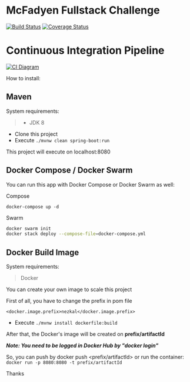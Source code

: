 McFadyen Fullstack Challenge
==========


[![Build Status](https://travis-ci.org/nezkal/mcfadyen.svg?branch=master)](https://travis-ci.org/nezkal/mcfadyen)
[![Coverage Status](https://coveralls.io/repos/github/nezkal/mcfadyen/badge.svg)](https://coveralls.io/github/nezkal/mcfadyen)

# Continuous Integration Pipeline 

[![CI Diagram](https://raw.githubusercontent.com/nezkal/mcfadyen/master/McFadyenCI.png)](https://raw.githubusercontent.com/nezkal/mcfadyen/master/McFadyenCI.png)


How to install:

## Maven

System requirements:
> * JDK 8

* Clone this project
* Execute ``` ./mvnw clean spring-boot:run ```

This project will execute on localhost:8080

## Docker Compose / Docker Swarm

You can run this app with Docker Compose or Docker Swarm as well:

Compose

``` docker-compose up -d ```

Swarm
``` bash 
docker swarm init
docker stack deploy --compose-file=docker-compose.yml
```


## Docker Build Image

System requirements:
> Docker

You can create your own image to scale this project

First of all, you have to change the prefix in pom file

``` <docker.image.prefix>nezkal</docker.image.prefix>  ```

* Execute ``` ./mvnw install dockerfile:build ```

After that, the Docker's image will be created on **prefix/artifactId**

***Note: You need to be logged in Docker Hub by "docker login"***

So, you can push by docker push <prefix/artifactId> or run the container: ``` docker run -p 8080:8080 -t prefix/artifactId ```

Thanks

